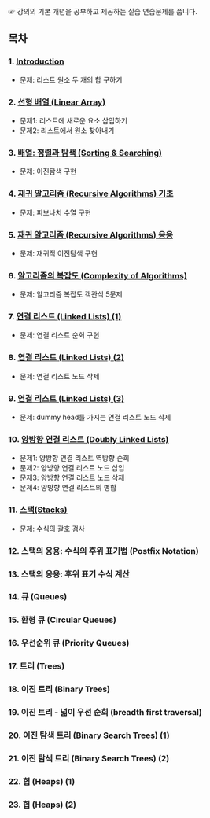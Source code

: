 ☞ 강의의 기본 개념을 공부하고 제공하는 실습 연습문제를 풉니다.




## 목차
### 1. [Introduction](https://github.com/park4264/DataStructures-Algorithms/blob/main/Programming%20Lecture/01.%20Introduction.md) 
  - 문제: 리스트 원소 두 개의 합 구하기
### 2. [선형 배열 (Linear Array)](https://github.com/park4264/DataStructures-Algorithms/blob/main/Programming%20Lecture/02.%20%EC%84%A0%ED%98%95%20%EB%B0%B0%EC%97%B4%20(Linear%20Array).md)
  - 문제1: 리스트에 새로운 요소 삽입하기
  - 문제2: 리스트에서 원소 찾아내기
### 3. [배열: 정렬과 탐색 (Sorting & Searching)](https://github.com/park4264/DataStructures-Algorithms/blob/main/Programming%20Lecture/3.%20%EB%B0%B0%EC%97%B4:%20%EC%A0%95%EB%A0%AC%EA%B3%BC%20%ED%83%90%EC%83%89%20(Sorting%20%26%20Searching).md)
  - 문제: 이진탐색 구현
### 4. [재귀 알고리즘 (Recursive Algorithms) 기초](https://github.com/park4264/DataStructures-Algorithms/blob/main/Programming%20Lecture/4.%20%EC%9E%AC%EA%B7%80%20%EC%95%8C%EA%B3%A0%EB%A6%AC%EC%A6%98(Recursive%20Algorithms)%20%EA%B8%B0%EC%B4%88.md)
  - 문제: 피보나치 수열 구현
### 5. [재귀 알고리즘 (Recursive Algorithms) 응용](https://github.com/park4264/DataStructures-Algorithms/blob/main/Programming%20Lecture/5.%20%EC%9E%AC%EA%B7%80%20%EC%95%8C%EA%B3%A0%EB%A6%AC%EC%A6%98(Recursive%20Algorithms)%20%EC%9D%91%EC%9A%A9.md)
  - 문제: 재귀적 이진탐색 구현
### 6. [알고리즘의 복잡도 (Complexity of Algorithms)](https://github.com/park4264/DataStructures-Algorithms/blob/main/Programming%20Lecture/6.%20%EC%95%8C%EA%B3%A0%EB%A6%AC%EC%A6%98%EC%9D%98%20%EB%B3%B5%EC%9E%A1%EB%8F%84(Complexity%20of%20Algorithms).md)
  - 문제: 알고리즘 복잡도 객관식 5문제
### 7. [연결 리스트 (Linked Lists) (1)](https://github.com/park4264/DataStructures-Algorithms/blob/main/Programming%20Lecture/7.%20%EC%97%B0%EA%B2%B0%20%EB%A6%AC%EC%8A%A4%ED%8A%B8(Linked%20Lists)%20(1).md)
  - 문제: 연결 리스트 순회 구현
### 8. [연결 리스트 (Linked Lists) (2)](https://github.com/park4264/DataStructures-Algorithms/blob/main/Programming%20Lecture/8.%20%EC%97%B0%EA%B2%B0%20%EB%A6%AC%EC%8A%A4%ED%8A%B8(Linked%20Lists)%20(2).md)
  - 문제: 연결 리스트 노드 삭제
### 9. [연결 리스트 (Linked Lists) (3)](https://github.com/park4264/DataStructures-Algorithms/blob/main/Programming%20Lecture/9.%20%EC%97%B0%EA%B2%B0%20%EB%A6%AC%EC%8A%A4%ED%8A%B8(Linked%20Lists)%20(3).md)
  - 문제: dummy head를 가지는 연결 리스트 노드 삭제
### 10. [양방향 연결 리스트 (Doubly Linked Lists)](https://github.com/park4264/DataStructures-Algorithms/blob/main/Programming%20Lecture/10.%20%EC%96%91%EB%B0%A9%ED%96%A5%20%EC%97%B0%EA%B2%B0%20%EB%A6%AC%EC%8A%A4%ED%8A%B8(Doubly%20Linked%20Lists).md)
  - 문제1: 양방향 연결 리스트 역방향 순회 
  - 문제2: 양방향 연결 리스트 노드 삽입
  - 문제3: 양방향 연결 리스트 노드 삭제
  - 문제4: 양방향 연결 리스트의 병합
### 11. [스택(Stacks)](https://github.com/park4264/DataStructures-Algorithms/blob/main/Programming%20Lecture/11.%20%EC%8A%A4%ED%83%9D(Stacks).md)
  - 문제: 수식의 괄호 검사
### 12. 스택의 응용: 수식의 후위 표기법 (Postfix Notation)
### 13. 스택의 응용: 후위 표기 수식 계산
### 14. 큐 (Queues) 
### 15. 환형 큐 (Circular Queues)
### 16. 우선순위 큐 (Priority Queues)
### 17. 트리 (Trees)
### 18. 이진 트리 (Binary Trees)
### 19. 이진 트리 - 넓이 우선 순회 (breadth first traversal)
### 20. 이진 탐색 트리 (Binary Search Trees) (1)
### 21. 이진 탐색 트리 (Binary Search Trees) (2)
### 22. 힙 (Heaps) (1)
### 23. 힙 (Heaps) (2)
